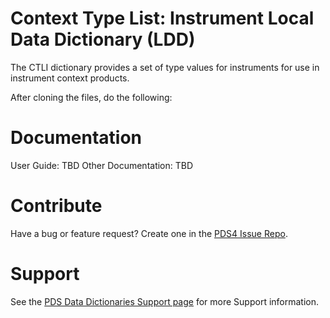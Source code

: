 # Context Type List: Instrument Local Data Dictionary (LDD)

The CTLI dictionary provides a set of type values for instruments for use in instrument context products.

After cloning the files, do the following:

# Documentation

User Guide: TBD
Other Documentation: TBD


# Contribute

Have a bug or feature request? Create one in the [PDS4 Issue Repo](https://github.com/pds-data-dictionaries/PDS4-LDD-Issue-Repo/issues/new/choose).


# Support

See the [PDS Data Dictionaries Support page](https://pds-data-dictionaries.github.io/support/) for more Support information.
